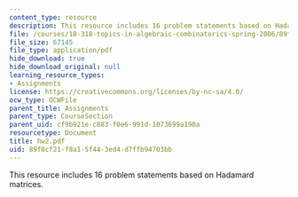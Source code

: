 ```yaml
---
content_type: resource
description: This resource includes 16 problem statements based on Hadamard matrices.
file: /courses/18-318-topics-in-algebraic-combinatorics-spring-2006/89f0cf21f8a15f443ed4d7ffb94703bb_hw2.pdf
file_size: 67145
file_type: application/pdf
hide_download: true
hide_download_original: null
learning_resource_types:
- Assignments
license: https://creativecommons.org/licenses/by-nc-sa/4.0/
ocw_type: OCWFile
parent_title: Assignments
parent_type: CourseSection
parent_uid: cf9b921e-c883-f0e6-991d-1073699a190a
resourcetype: Document
title: hw2.pdf
uid: 89f0cf21-f8a1-5f44-3ed4-d7ffb94703bb
---
```

This resource includes 16 problem statements based on Hadamard matrices.
